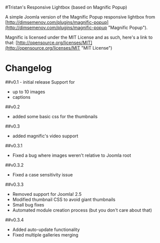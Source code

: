 #Tristan's Responsive Lightbox (based on Magnific Popup)

A simple Joomla version of the Magnific Popup responsive lightbox from [http://dimsemenov.com/plugins/magnific-popup](http://dimsemenov.com/plugins/magnific-popup "Magnific Popup").

Magnific is licensed under the MIT License and as such, here's a link to that: [http://opensource.org/licenses/MIT](http://opensource.org/licenses/MIT "MIT License")

Changelog
=========

##v0.1 - initial release
Support for
* up to 10 images
* captions

##v0.2
* added some basic css for the thumbnails

##v0.3
* added magnific's video support

##v0.3.1
* Fixed a bug where images weren't relative to Joomla root

##v0.3.2
* Fixed a case sensitivity issue

##v0.3.3
* Removed support for Joomla! 2.5
* Modified thumbnail CSS to avoid giant thumbnails
* Small bug fixes
* Automated module creation process (but you don't care about that)

##v0.3.4
* Added auto-update functionality
* Fixed multiple galleries merging
